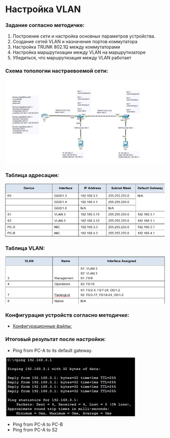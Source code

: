 #  Настройка VLAN 

###  Задание согласно методичке:

  1. Построение сети и настройка основных параметров устройства.
  2. Создание сетей VLAN и назначение портов коммутатора
  3. Настройка TRUNK 802.1Q между коммутаторами
  4. Настройка маршрутизации между VLAN на маршрутизаторе
  5. Убедиться, что маршрутизация между VLAN работает

###  Схема топологии настраевоемой сети:
![](VLAN.png)

###  Таблица адресации:
![](Adress_table.png)

###  Таблица VLAN:
![](Vlan_table.png)

###  Конфигурация устройств согласно методичке:
- [Конфигурационные файлы;](config/)

###  Итоговый результат после настройки:
* Ping from PC-A to its default gateway.

![](Ping_from_PC-A_to_its_default_gateway.png)

* Ping from PC-A to PC-B
* Ping from PC-A to S2


